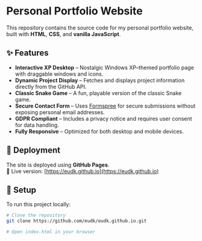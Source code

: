 # Personal Portfolio Website

This repository contains the source code for my personal portfolio website, built with **HTML**, **CSS**, and **vanilla JavaScript**.

## ✨ Features

- **Interactive XP Desktop** – Nostalgic Windows XP–themed portfolio page with draggable windows and icons.  
- **Dynamic Project Display** – Fetches and displays project information directly from the GitHub API.  
- **Classic Snake Game** – A fun, playable version of the classic Snake game.  
- **Secure Contact Form** – Uses [Formspree](https://formspree.io) for secure submissions without exposing personal email addresses.  
- **GDPR Compliant** – Includes a privacy notice and requires user consent for data handling.  
- **Fully Responsive** – Optimized for both desktop and mobile devices.

## 🚀 Deployment

The site is deployed using **GitHub Pages**.  
🔗 Live version: [https://eudk.github.io](https://eudk.github.io)

## 🔧 Setup

To run this project locally:

```bash
# Clone the repository
git clone https://github.com/eudk/eudk.github.io.git

# Open index.html in your browser
